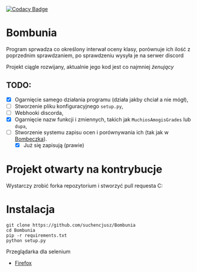[![Codacy Badge](https://app.codacy.com/project/badge/Grade/1ad4ebea0b3b43fd9f2d9efac4d27f94)](https://www.codacy.com/gh/suchencjusz/Bombunia/dashboard?utm_source=github.com&amp;utm_medium=referral&amp;utm_content=suchencjusz/Bombunia&amp;utm_campaign=Badge_Grade)
# Bombunia
Program sprwadza co określony interwał oceny klasy,
porównuje ich ilość z poprzednim sprawdzaniem, po sprawdzeniu
wysyła je na serwer discord

Projekt ciągle rozwijany, aktualnie jego kod jest co najmniej *żenujący*

## TODO:
- [x] Ogarnięcie samego działania programu (działa jakby chciał a nie mógł),
- [ ] Stworzenie pliku konfiguracyjnego ```setup.py```,
- [ ] Webhooki discorda,
- [x] Ogarnięcie nazw funkcji i zmiennych, takich jak ```MuchiosAmogisGrades``` lub ```dupa```,
- [ ] Stworzenie systemu zapisu ocen i porównywania ich (tak jak w [Bombeczka](https://github.com/suchencjusz/Bombeczka)).
  - [x] Już się zapisują (prawie)

# Projekt otwarty na kontrybucje

Wystarczy zrobić forka repozytorium i stworzyć pull requesta C:

# Instalacja

```
git clone https://github.com/suchencjusz/Bombunia
cd Bombunia
pip -r requirements.txt
python setup.py
```

Przeglądarka dla selenium
- [Firefox](https://github.com/mozilla/geckodriver/releases) 

